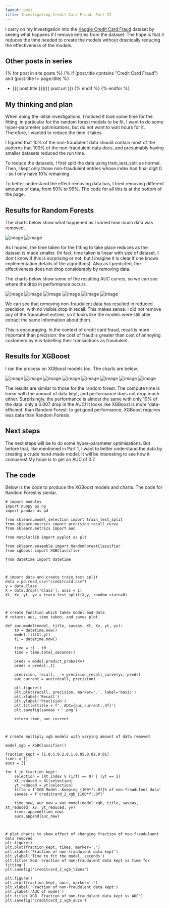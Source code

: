 ```yaml
---
layout: post
title: Investigating Credit Card Fraud, Part II
---
```


I carry on my investigation into the [Kaggle Credit Card Fraud](https://www.kaggle.com/mlg-ulb/creditcardfraud) dataset by seeing what happens if I remove entries from the dataset. The hope is that it reduces the time needed to create the models without drastically reducing the effectiveness of the models.


## Other posts in series
{% for post in site.posts %}
{% if (post.title contains "Credit Card Fraud") and (post.title != page.title) %}
* [{{ post.title }}]({{ post.url }})
{% endif %}
{% endfor %}



## My thinking and plan
When doing the initial investigations, I noticed it took some time for the fitting, in particular for the random forest models to be fit.  I want to do some hyper-parameter optimisations, but do not want to wait hours for it.  Therefore, I wanted to reduce the time it takes.

I figured that 10% of the non-fraudulent data should contain most of the patterns that 100% of the non-fraudulent data does, and presumably having smaller datasets reduced the run time.

To reduce the datasets, I first split the data using train_test_split as normal. Then, I kept only those non-fraudulent entries whose index had final digit 0 - so I only have 10% remaining.

To better understand the effect removing data has, I tried removing different amounts of data, from 50% to 99%.  The code for all this is at the bottom of the page.



## Results for Random Forests
The charts below show what happened as I varied how much data was removed.

![image](/assets/images/creditcard_2_forest_times.png)
![image](/assets/images/creditcard_2_forest_aucs.png)

As I hoped, the time taken for the fitting to take place reduces as the dataset is made smaller. (In fact, time taken is linear with size of dataset. I don't know if this is surprising or not, but I imagine it is clear if one knows implementation details of the algorithms). Also as I predicted, the effectiveness does not drop considerably by removing data.

The charts below show some of the resulting AUC curves, so we can see where the drop in performance occurs.

![image](/assets/images/creditcard_2_forest_100.png)
![image](/assets/images/creditcard_2_forest_50.png)
![image](/assets/images/creditcard_2_forest_20.png)
![image](/assets/images/creditcard_2_forest_10.png)
![image](/assets/images/creditcard_2_forest_5.png)
![image](/assets/images/creditcard_2_forest_1.png)

We can see that removing non-fraudulent data has resulted in reduced precision, with no visible drop in recall.  This makes sense: I did not remove any of the fraudulent entries, so it looks like the models were still able extract the same information about them.

This is encouraging. In the context of credit card fraud, recall is more important than precision: the cost of fraud is greater than cost of annoying customers by mis-labelling their transactions as fraudulent.  


## Results for XGBoost
I ran the process on XGBoost models too. The charts are below.

![image](/assets/images/creditcard_2_xgb_times.png)
![image](/assets/images/creditcard_2_xgb_aucs.png)
![image](/assets/images/creditcard_2_xgb_100.png)
![image](/assets/images/creditcard_2_xgb_50.png)
![image](/assets/images/creditcard_2_xgb_20.png)
![image](/assets/images/creditcard_2_xgb_10.png)
![image](/assets/images/creditcard_2_xgb_5.png)
![image](/assets/images/creditcard_2_xgb_1.png)

The results are similar to those for the random forest. The compute time is linear with the amount of data kept, and performance does not drop much either. Surprisingly, the performance is almost the same with only 10% of the data: only a 0.007 drop in the AUC! It looks like XGBoost is more 'data-efficient' than Random Forest: to get good performance, XGBoost requires less data than Random Forests.


## Next steps
The next steps will be to do some hyper-parameter optimisations. But before that, like mentioned in Part 1, I want to better understand the data by creating a crude hand-made model. It will be interesting to see how it compares! My hope is to get an AUC of 0.7. 


## The code
Below is the code to produce the XGBoost models and charts. The code for Random Forest is similar.

```
# import modules
import numpy as np
import pandas as pd

from sklearn.model_selection import train_test_split
from sklearn.metrics import precision_recall_curve
from sklearn.metrics import auc

from matplotlib import pyplot as plt

from sklearn.ensemble import RandomForestClassifier
from xgboost import XGBClassifier

from datetime import datetime



# import data and create train_test split
data = pd.read_csv("creditcard.csv")
y = data.Class
X = data.drop(['Class'], axis = 1)
Xt, Xv, yt, yv = train_test_split(X,y, random_state=0)



# create function which takes model and data
# returns auc, time taken, and saves plot.

def auc_model(model, title, saveas, Xt, Xv, yt, yv):
    t0 = datetime.now()
    model.fit(Xt,yt)
    t1 = datetime.now()
    
    time = t1 - t0
    time = time.total_seconds()
    
    preds = model.predict_proba(Xv)
    preds = preds[:,1]
    
    precision, recall, _ = precision_recall_curve(yv, preds)
    auc_current = auc(recall, precision)
    
    plt.figure()
    plt.plot(recall, precision, marker='.', label='basic')
    plt.xlabel('Recall')
    plt.ylabel('Precision')
    plt.title(title + f'. AUC={auc_current:.3f}')
    plt.savefig(saveas + '.png')
    
    return time, auc_current



# create multiply xgb models with varying amount of data removed

model_xgb = XGBClassifier()

fraction_kept = [1,0.5,0.2,0.1,0.05,0.02,0.01]
times = []
aucs = []

for f in fraction_kept:
    selection = (Xt.index % (1/f) == 0) | (yt == 1)
    Xt_reduced = Xt[selection]
    yt_reduced = yt[selection]
    title = f'XGB Model. Keeping {100*f:.0f}% of non-fraudulent data'
    saveas = f'creditcard_2_xgb_{100*f:.0f}'
    
    time_new, auc_new = auc_model(model_xgb, title, saveas, Xt_reduced, Xv, yt_reduced, yv)
    times.append(time_new)
    aucs.append(auc_new)



# plot charts to show effect of changing fraction of non-frauduluent data removed
plt.figure()
plt.plot(fraction_kept, times, marker='.')
plt.xlabel('Fraction of non-fraudulent data kept')
plt.ylabel('Time to fit the model, seconds')
plt.title('XGB. Fraction of non-fraudulent data kept vs time for fitting')
plt.savefig('creditcard_2_xgb_times')

plt.figure()
plt.plot(fraction_kept, aucs, marker='.')
plt.xlabel('Fraction of non-fraudulent data kept')
plt.ylabel('AUC of model')
plt.title('XGB. Fraction of non-fraudulent data kept vs AUC')
plt.savefig('creditcard_2_xgb_aucs')
```


